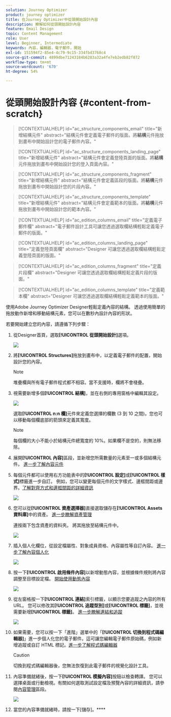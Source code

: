 ```yaml
---
solution: Journey Optimizer
product: journey optimizer
title: 在Journey Optimizer中從頭開始設計內容
description: 瞭解如何從頭開始設計內容
feature: Email Design
topic: Content Management
role: User
level: Beginner, Intermediate
keywords: 內容，編輯器，電子郵件，開始
exl-id: 151594f2-85e4-4c79-9c15-334fbd3768c4
source-git-commit: 4899dbe71243184b6283a32a4fe7eb2edb82f872
workflow-type: tm+mt
source-wordcount: '670'
ht-degree: 54%

---
```


# 從頭開始設計內容 {#content-from-scratch}

>[!CONTEXTUALHELP]
>id="ac_structure_components_email"
>title="新增結構元件"
>abstract="結構元件會定義電子郵件的版面。將&#x200B;**結構**&#x200B;元件拖放到畫布中開始設計您的電子郵件內容。"

>[!CONTEXTUALHELP]
>id="ac_structure_components_landing_page"
>title="新增結構元件"
>abstract="結構元件會定義登陸頁面的版面。將&#x200B;**結構**&#x200B;元件拖放到畫布中開始設計您的登入頁面內容。"

>[!CONTEXTUALHELP]
>id="ac_structure_components_fragment"
>title="新增結構元件"
>abstract="結構元件會定義區段的版面。將&#x200B;**結構**&#x200B;元件拖放到畫布中開始設計您的片段內容。"

>[!CONTEXTUALHELP]
>id="ac_structure_components_template"
>title="新增結構元件"
>abstract="結構元件會定義範本的版面。將&#x200B;**結構**&#x200B;元件拖放到畫布中開始設計您的範本內容。"


>[!CONTEXTUALHELP]
>id="ac_edition_columns_email"
>title="定義電子郵件欄"
>abstract="電子郵件設計工具可讓您透過選取欄結構輕鬆定義電子郵件的版面。"

>[!CONTEXTUALHELP]
>id="ac_edition_columns_landing_page"
>title="定義登陸頁面欄"
>abstract="Designer 可讓您透過選取欄結構輕鬆定義登陸頁面的版面。"

>[!CONTEXTUALHELP]
>id="ac_edition_columns_fragment"
>title="定義片段欄"
>abstract="Designer 可讓您透過選取欄結構輕鬆定義片段的版面。"

>[!CONTEXTUALHELP]
>id="ac_edition_columns_template"
>title="定義範本欄"
>abstract="Designer 可讓您透過選取欄結構輕鬆定義範本的版面。"


使用Adobe Journey Optimizer Designer輕鬆定義內容的結構。 透過使用簡單的拖放動作新增和移動結構元素，您可以在數秒內設計內容的形狀。

若要開始建立您的內容，請遵循下列步驟：

1. 從Designer首頁，選取&#x200B;**[!UICONTROL 從頭開始設計]**&#x200B;選項。

   ![](assets/email_designer.png)

1. 將&#x200B;**[!UICONTROL Structures]**&#x200B;拖放到畫布中，以定義電子郵件的配置，開始設計您的內容。

   >[!NOTE]
   >
   >堆疊欄與所有電子郵件程式都不相容。當不支援時，欄將不會棧疊。

   <!--Once placed in the email, you cannot move nor remove your components unless there is already a content component or a fragment placed inside. This is not true in AJO - TBC?-->

1. 視需要新增多個&#x200B;**[!UICONTROL 結構]**，並在右側的專用窗格中編輯其設定。

   ![](assets/email_designer_structure_components.png)

   選取&#x200B;**[!UICONTROL n:n 欄]**&#x200B;元件來定義您選擇的欄數 (3 到 10 之間)。您也可以移動每個欄底部的箭頭來定義其寬度。

   >[!NOTE]
   >
   >每個欄的大小不能小於結構元件總寬度的 10%。如果欄不是空的，則無法移除。

1. 展開&#x200B;**[!UICONTROL 內容]**&#x200B;區段，並新增您所需數量的元素至一或多個結構元件。 [進一步了解內容元件](content-components.md)

1. 每個元件都可以使用右方功能表中的&#x200B;**[!UICONTROL 設定]**&#x200B;或&#x200B;**[!UICONTROL 樣式]**&#x200B;標籤進一步自訂。 例如，您可以變更每個元件的文字樣式、邊框間距或邊界。[了解對齊方式和邊框間距的詳細資訊](alignment-and-padding.md)

   ![](assets/email_designer_structure_component.png)

1. 您可以從&#x200B;**[!UICONTROL 資產選擇器]**&#x200B;直接選取儲存在&#x200B;**[!UICONTROL Assets資料庫]**&#x200B;中的資產。 [進一步瞭解資產管理](../content-management/assets.md)

   連按兩下包含資產的資料夾。 將其拖放至結構元件中。

   ![](assets/email_designer_asset_picker.png)

1. 插入個人化欄位，從設定檔屬性、對象成員資格、內容屬性等自訂內容。 [進一步了解內容個人化](../personalization/personalize.md)

   ![](assets/email_designer_personalization.png)

1. 按一下&#x200B;**[!UICONTROL 啟用條件內容]**&#x200B;以新增動態內容，並根據條件規則將內容調整至目標設定檔。 [開始使用動態內容](../personalization/get-started-dynamic-content.md)

   ![](assets/email_designer_dynamic-content.png)

1. 從左窗格按一下&#x200B;**[!UICONTROL 連結]**&#x200B;索引標籤，以顯示您要追蹤之內容的所有URL。 您可以修改其&#x200B;**[!UICONTROL 追蹤型別]**&#x200B;或&#x200B;**[!UICONTROL 標籤]**，並視需要新增&#x200B;**[!UICONTROL 標籤]**。 [進一步瞭解連結和追蹤](message-tracking.md)

   ![](assets/email_designer_links.png)

1. 如果需要，您可以按一下「進階」選單中的「**[!UICONTROL 切換到程式碼編輯器]**」進一步個人化您的電子郵件。這可讓您編輯電子郵件原始碼，例如新增追蹤或自訂 HTML 標記。[進一步了解程式碼編輯器](code-content.md)

   >[!CAUTION]
   >
   >切換到程式碼編輯器後，您無法恢復到此電子郵件的視覺化設計工具。

1. 內容準備就緒後，按一下&#x200B;**[!UICONTROL 模擬內容]**&#x200B;按鈕以檢查轉譯。 您可以選擇桌面或行動檢視。有關如何選取測試設定檔及預覽內容的詳細資訊，請參閱[內容管理](../content-management/preview-test.md)區段。

   ![](assets/email_designer_simulate_content.png)

1. 當您的內容準備就緒時，請按一下[儲存]。****
